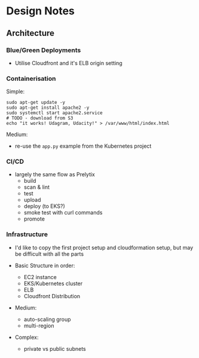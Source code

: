 # Design Notes

## Architecture

### Blue/Green Deployments

- Utilise Cloudfront and it's ELB origin setting


### Containerisation

Simple:

```shell
sudo apt-get update -y
sudo apt-get install apache2 -y
sudo systemctl start apache2.service    
# TODO - download from S3
echo "it works! Udagram, Udacity!" > /var/www/html/index.html 
```

Medium:
  - re-use the `app.py` example from the Kubernetes project

### CI/CD

- largely the same flow as Prelytix
  - build
  - scan & lint
  - test
  - upload
  - deploy (to EKS?)
  - smoke test with curl commands
  - promote

### Infrastructure

- I'd like to copy the first project setup and cloudformation setup, but may be difficult with all the parts
- Basic Structure in order:
  - EC2 instance
  - EKS/Kubernetes cluster
  - ELB
  - Cloudfront Distribution
  
- Medium:
  - auto-scaling group
  - multi-region

- Complex:
  - private vs public subnets


## 

